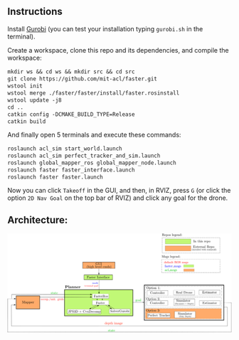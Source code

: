 ## Instructions
Install [Gurobi](https://www.gurobi.com/) (you can test your installation typing `gurobi.sh` in the terminal).

Create a workspace, clone this repo and its dependencies, and compile the workspace:
```
mkdir ws && cd ws && mkdir src && cd src
git clone https://github.com/mit-acl/faster.git
wstool init
wstool merge ./faster/faster/install/faster.rosinstall
wstool update -j8
cd ..
catkin config -DCMAKE_BUILD_TYPE=Release
catkin build
```

And finally open 5 terminals and execute these commands:
```
roslaunch acl_sim start_world.launch
roslaunch acl_sim perfect_tracker_and_sim.launch
roslaunch global_mapper_ros global_mapper_node.launch
roslaunch faster faster_interface.launch
roslaunch faster faster.launch
```
Now you can click `Takeoff` in the GUI, and then, in RVIZ, press `G` (or click the option `2D Nav Goal` on the top bar of RVIZ) and click any goal for the drone. 

## Architecture:


![](./faster/imgs/diagram.png) 






